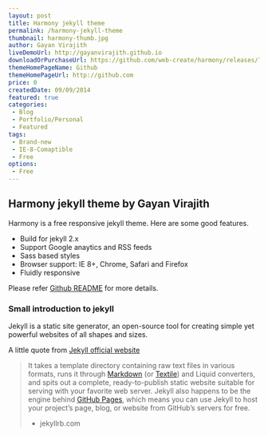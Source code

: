 ```yaml
---
layout: post
title: Harmony jekyll theme
permalink: /harmony-jekyll-theme
thumbnail: harmony-thumb.jpg
author: Gayan Virajith
liveDemoUrl: http://gayanvirajith.github.io
downloadOrPurchaseUrl: https://github.com/web-create/harmony/releases/latest
themeHomePageName: Github 
themeHomePageUrl: http://github.com
price: 0
createdDate: 09/09/2014
featured: true
categories:
 - Blog
 - Portfolio/Personal
 - Featured
tags:
 - Brand-new
 - IE-8-Comaptible
 - Free
options:
 - Free
---
```


## Harmony jekyll theme by Gayan Virajith

Harmony is a free responsive jekyll theme. Here are some good features.

- Build for jekyll 2.x
- Support Google anaytics and RSS feeds
- Sass based styles
- Browser support: IE 8+, Chrome, Safari and Firefox
- Fluidly responsive

Please refer [Github README][readme] for more details.

### Small introduction to jekyll

Jekyll is a static site generator, an open-source tool for creating simple yet powerful websites of all shapes and sizes.

A little quote from [Jekyll official website][jekyllrb]

> It takes a template directory containing raw text files in various formats, runs it through [Markdown][markdown] (or [Textile][textile]) and Liquid converters, and spits out a complete, ready-to-publish static website suitable for serving with your favorite web server. Jekyll also happens to be the engine behind [GitHub Pages][github-pages], which means you can use Jekyll to host your project’s page, blog, or website from GitHub’s servers for free.
> - jekyllrb.com

[readme]: https://github.com/gayanvirajith/harmony
[jekyllrb]: http://jekyllrb.com/
[jekyll-gh]: https://github.com/mojombo/jekyll
[jekyll]:    http://jekyllrb.com
[markdown]: http://daringfireball.net/projects/markdown/
[textile]: http://redcloth.org/textile
[github-pages]: http://pages.github.com/
